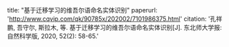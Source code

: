 title: "基于迁移学习的维吾尔语命名实体识别"
paperurl: 'http://www.cqvip.com/qk/90785x/202002/7101986375.html'
citation: '孔祥鹏, 吾守尔, 斯拉木, 等. 基于迁移学习的维吾尔语命名实体识别[J]. 东北师大学报: 自然科学版, 2020, 52(2): 58-65.'
